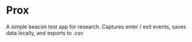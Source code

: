 # Prox
A simple beacon test app for research. Captures enter / exit events, saves data locally, and exports to .csv
